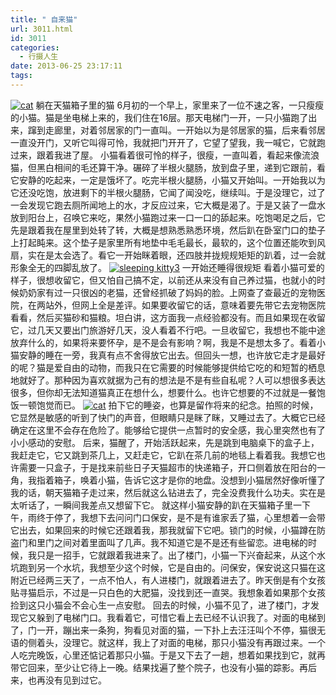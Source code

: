 ```yaml
---
title: " 自来猫"
url: 3011.html
id: 3011
categories:
  - 行摄人生
date: 2013-06-25 23:17:11
tags:
---
```


[![cat](../../../images/2013/06/cat.jpg)](../../../images/2013/06/cat.jpg) 躺在天猫箱子里的猫 6月初的一个早上，家里来了一位不速之客，一只瘦瘦的小猫。猫是坐电梯上来的，我们住在16层。那天电梯门一开，一只小猫跑了出来，蹿到走廊里，对着邻居家的门一直叫。一开始以为是邻居家的猫，后来看邻居一直没开门，又听它叫得可怜，我就把门开开了，它望了望我，我一喊它，它就跑过来，跟着我进了屋。 小猫看着很可怜的样子，很瘦，一直叫着，看起来像流浪猫，但黑白相间的毛还算干净。碾碎了半根火腿肠，放到盘子里，递到它跟前，看它安静的吃起来，一定是饿坏了。吃完半根火腿肠，小猫又开始叫。一开始我以为它还没吃饱，放进剩下的半根火腿肠，它闻了闻没吃，继续叫。于是没理它，过了一会发现它跑去厕所闻地上的水，才反应过来，它大概是渴了。于是又装了一盘水放到阳台上，召唤它来吃，果然小猫跑过来一口一口的舔起来。吃饱喝足之后，它先是跟着我在屋里到处转了转，大概是想熟悉熟悉环境，然后趴在卧室门口的垫子上打起盹来。这个垫子是家里所有地垫中毛毛最长，最软的，这个位置还能吹到风扇，实在是太会选了。看它一开始眯着眼，还四肢并拢规规矩矩的趴着，过一会就形象全无的四脚乱放了。 [![](../../../images/2013/06/sleeping-kitty3.jpg "sleeping kitty3")](../../../images/2013/06/sleeping-kitty3.jpg) 一开始还睡得很规矩 看着小猫可爱的样子，很想收留它，但又怕自己搞不定，以前还从来没有自己养过猫，也就小的时候奶奶家有过一只很凶的老猫，还曾经抓破了妈妈的脸。上网查了查最近的宠物医院，在两站外，但网上全是差评。如果要收留它的话，意味着要先带它去宠物医院看看，然后买猫砂和猫粮。坦白讲，这方面我一点经验都没有。而且如果现在收留它，过几天又要出门旅游好几天，没人看着不行吧。一旦收留它，我想也不能中途放弃什么的，如果将来要怀孕，是不是会有影响？啊，我是不是想太多了。看着小猫安静的睡在一旁，我真有点不舍得放它出去。但回头一想，也许放它走才是最好的呢？猫是爱自由的动物，而我只在它需要的时候能够提供给它吃的和短暂的栖息地就好了。那种因为喜欢就据为己有的想法是不是有些自私呢？人可以想很多表达很多，但你却无法知道猫真正在想什么，想要什么。也许它想要的不过就是一餐饱饭一顿饱觉而已。 [![](../../../images/2013/06/Desktop.jpg "cat")](../../../images/2013/06/Desktop.jpg) 拍下它的睡姿，也算是留作将来的纪念。拍照的时候，它显然是敏感的听到了快门的声音，但眼睛只是眯了眯，又睡过去了。大概它已经确定在这里不会存在危险了。能够给它提供一点暂时的安全感，我心里突然也有了小小感动的安慰。 后来，猫醒了，开始活跃起来，先是跳到电脑桌下的盒子上，我赶走它，它又跳到茶几上，又赶走它，它趴在茶几前的地毯上看着我。我想它也许需要一只盒子，于是找来前些日子天猫超市的快递箱子，开口侧着放在阳台的一角，我指着箱子，唤着小猫，告诉它这才是你的地盘。没想到小猫居然好像听懂了我的话，朝天猫箱子走过来，然后就这么钻进去了，完全没费我什么功夫。实在是太听话了，一瞬间我差点又想留下它。 就这样小猫安静的趴在天猫箱子里一下午，雨终于停了，我想下去问问门口保安，是不是有谁家丢了猫，心里想着一会带它出去，如果回来的时候它还跟着我，那我就留下它吧。锁门的时候，小猫蹲在防盗门和里门之间对着里面叫了几声。我不知道它是不是还有些留恋。进电梯的时候，我只是一招手，它就跟着我进来了。出了楼门，小猫一下兴奋起来，从这个水坑跑到另一个水坑，我想至少这个时候，它是自由的。问保安，保安说这只猫在这附近已经两三天了，一点不怕人，有人进楼门，就跟着进去了。昨天倒是有个女孩贴寻猫启示，不过是一只白色的大肥猫，没找到还一直哭。我想象着如果那个女孩捡到这只小猫会不会心生一点安慰。 回去的时候，小猫不见了，进了楼门，才发现它又躲到了电梯门口。我看着它，可惜它看上去已经不认识我了。对面的电梯到了，门一开，蹦出来一条狗，狗看见对面的猫，一下扑上去汪汪叫个不停，猫很无语的侧着头，没理它。就这样，我上了对面的电梯，那只小猫没有再跟过来。一个人吃完晚饭，心里还惦记着那只小猫。于是又下去了一趟，想着如果找到它，就再带它回来，至少让它待上一晚。结果找遍了整个院子，也没有小猫的踪影。再后来，也再没有见到过它。